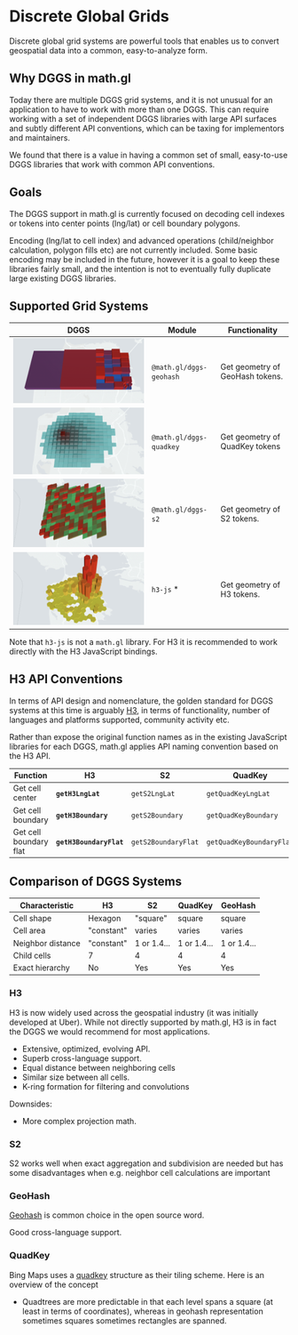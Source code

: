 # Discrete Global Grids

Discrete global grid systems are powerful tools that enables us to convert geospatial data into a common, easy-to-analyze form.

## Why DGGS in math.gl

Today there are multiple DGGS grid systems, and it is not unusual for an application to have to work with
more than one DGGS. This can require working with a set of independent DGGS libraries with large API surfaces and subtly different API conventions, which can be taxing for implementors and maintainers.

We found that there is a value in having a common set of small, easy-to-use DGGS libraries that work with common API conventions.

## Goals

The DGGS support in math.gl is currently focused on decoding cell indexes or tokens into center points (lng/lat) or cell boundary polygons.

Encoding (lng/lat to cell index) and advanced operations (child/neighbor calculation, polygon fills etc) are not currently included. Some basic encoding may be included in the future, however it is a goal to keep these libraries fairly small, and the intention is not to eventually fully duplicate large existing DGGS libraries.

## Supported Grid Systems

| DGGS                                                | Module                  | Functionality                   |
| --------------------------------------------------- | ----------------------- | ------------------------------- |
| ![GeoHash](../../images/dggs/geohash.png 'GeoHash') | `@math.gl/dggs-geohash` | Get geometry of GeoHash tokens. |
| ![QuadKey](../../images/dggs/quadkey.png 'QuadKey') | `@math.gl/dggs-quadkey` | Get geometry of QuadKey tokens  |
| ![S2](../../images/dggs/s2.png 'S2')                | `@math.gl/dggs-s2`      | Get geometry of S2 tokens.      |
| ![H3](../../images/dggs/h3.png 'H3')                | `h3-js` \*              | Get geometry of H3 tokens.      |

Note that `h3-js` is not a `math.gl` library. For H3 it is recommended to work directly with the H3 JavaScript bindings.


## H3 API Conventions

In terms of API design and nomenclature, the golden standard for DGGS systems at this time is arguably [H3](https://h3geo.org), in terms of functionality, number of languages and platforms supported, community activity etc.  

Rather than expose the original function names as in the existing JavaScript libraries for each DGGS, math.gl applies API naming convention based on the H3 API.

| Function               | **H3**                  | S2                  | QuadKey                  | GeoHash                  |
| ---------------------- | ----------------------- | ------------------- | ------------------------ | ------------------------ |
| Get cell center        | **`getH3LngLat`**       | `getS2LngLat`       | `getQuadKeyLngLat`       | `getGeoHashLngLat`       |
| Get cell boundary      | **`getH3Boundary`**     | `getS2Boundary`     | `getQuadKeyBoundary`     | `getGeoHashBoundary`     |
| Get cell boundary flat | **`getH3BoundaryFlat`** | `getS2BoundaryFlat` | `getQuadKeyBoundaryFlat` | `getGeoHashBoundaryFlat` |

## Comparison of DGGS Systems

| Characteristic    | **H3**     | S2          | QuadKey     | GeoHash     |
| ----------------- | ---------- | ----------- | ----------- | ----------- |
| Cell shape        | Hexagon    | "square"    | square      | square      |
| Cell area         | "constant" | varies      | varies      | varies      |
| Neighbor distance | "constant" | 1 or 1.4... | 1 or 1.4... | 1 or 1.4... |
| Child cells       | 7          | 4           | 4           | 4           |
| Exact hierarchy   | No         | Yes         | Yes         | Yes         |

### H3

H3 is now widely used across the geospatial industry (it was initially developed at Uber).
While not directly supported by math.gl, H3 is in fact the DGGS we would recommend for most applications.

- Extensive, optimized, evolving API.
- Superb cross-language support.
- Equal distance between neighboring cells
- Similar size between all cells.
- K-ring formation for filtering and convolutions

Downsides:
- More complex projection math.

### S2

S2 works well when exact aggregation and subdivision are needed but has some disadvantages when e.g. neighbor cell calculations are important

### GeoHash

[Geohash](http://en.wikipedia.org/wiki/Geohash) is common choice in the open source word.

Good cross-language support.

### QuadKey

Bing Maps uses a [quadkey](http://msdn.microsoft.com/en-us/library/bb259689.aspx.) structure as their tiling scheme. Here is an overview of the concept 

- Quadtrees are more predictable in that each level spans a square (at least in terms of coordinates), whereas in geohash representation sometimes squares sometimes rectangles are spanned.



